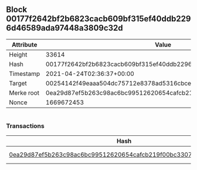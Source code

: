 ## Block 00177f2642bf2b6823cacb609bf315ef40ddb2296d46589ada97448a3809c32d

Attribute | Value
--- | ---
Height | 33614
Hash | 00177f2642bf2b6823cacb609bf315ef40ddb2296d46589ada97448a3809c32d
Timestamp | 2021-04-24T02:36:37+00:00
Target | 00254142f49eaaa504dc75712e8378ad5316cbcead634704b3734b6271167cc4
Merke root | 0ea29d87ef5b263c98ac6bc99512620654cafcb219f00bc330781b28476f88a9
Nonce | 1669672453

```

```

### Transactions

Hash | Amount
--- | ---
[0ea29d87ef5b263c98ac6bc99512620654cafcb219f00bc330781b28476f88a9](0ea29d87ef5b263c98ac6bc99512620654cafcb219f00bc330781b28476f88a9.md) | 10.00000000 SKEPTI 
